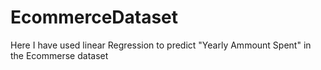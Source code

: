 # EcommerceDataset
Here I have used linear Regression to predict "Yearly Ammount Spent"  in the Ecommerse dataset
